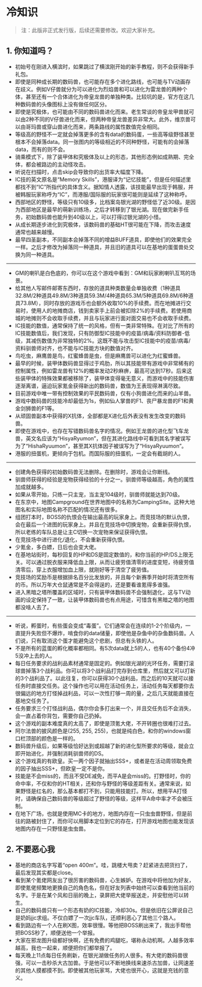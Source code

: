 # 冷知识

> 注：此版非正式发行版，后续还需要修改。欢迎大家补充。

## 1. 你知道吗？

 - 初始号在刚进入横滨时，如果跳过了横滨刚开始的新手教程，则不会获得新手礼包。
 - 即使是同种成长期的数码兽，也可能存在多个进化路线，也可能与TV动画存在歧义。例如V仔兽就分为可以进化为烈焰兽和可以进化为雷龙兽的两种个体，甚至还有一个合体进化为帝皇龙兽的单独种类。比较坑的是，官方在这几种数码兽的头像图标上没有做任何区分。
 - 即使是究极体，也可能由不同的数码兽进化而来。老生常谈的帝皇龙甲兽就可以由2种不同的V仔兽进化而来，但两种帝皇龙兽差异非常大。此外，维京兽可以由哥玛兽或穿山兽进化而来，两条路线的属性数值完全相同。
 - 等级高的野怪不一定就会掉落更多的含有data的数码蛋，一些高等级野怪甚至根本不会掉落data。同一张图内的等级相近的不同种野怪，可能有的会掉落data，而有的则不会。
 - 骑乘模式下，除了装甲体和究极体及以上的形态，其他形态例如成熟期、完全体，都会被路边的主动怪攻击。
 - 听说在扫描时，点击skip会导致你的出货率大幅度下降。
 - IC技的英文原名是“Memory Skills”，港服译为“记忆技能”，但是任何描述里都找不到“IC”所指代的具体含义。据知情人透露，该技能最早出现于韩服，并被韩服玩家称呼为“IC”，而港服/国际服的玩家很可能则是延续了这种称呼。
 - 西部地区的野怪，等级只有10级多，比档案岛银光湖的野怪低了近30级。是因为西部地区是最早的萌新训练场，之后才转移到了银光湖。现在做完新手任务，初始数码兽也能升到40级以上，可以打得过银光湖的小怪。
 - 从成长期逐步进化到究极体，该数码兽的基础HT很可能在下降，而攻击速度通常也越来越慢。
 - 最早四圣副本，不同副本会掉落不同的增益BUFF道具，即使他们的效果完全一样。之后才修改为掉落同一种道具，并且旧的道具可以在基地的蛋蛋兽处交换为同一种道具。

***

 - GM的喇叭是白色底的，你可以在这个游戏中看到：GM和玩家刷喇叭互骂的场景。
 - 给其他人写邮件邮寄东西时，存放的道具种类数量会单独收费（1种道具32.8M/2种道具49.8M/3种道具59.3M/4种道具65.3M/5种道具69.8M/6种道具73.8M），同时存放的游戏币也会额外收取10%的手续费。而在地摊进行交易时，使用人的地摊商店，钱到卖家手上前会被扣除2%的手续费。若使用商城的地摊则不会收取手续费，并且与玩家进行面对面交易也不会收取手续费。
 - IC技能的数值，通常保持了统一的风格，但有一类非常特殊。在对比了所有的IC技能数值后，我们发现，只有防御型IC技能中的疫苗/病毒/资料防御者-低级，其减伤数值为非常独特的2%。这既不能与攻击型IC技能中的疫苗/病毒/资料驯兽师对齐，也不能与IC技能方块的数值对齐。
 - 鸟吃虫，麻鹰兽是鸟，红蜜蜂兽是虫，但是麻鹰兽可以进化为红蜜蜂兽。
 - 最早的时候，装甲体数码兽显得过于鸡肋，所以其技能带有游戏中非常稀有的控制属性，例如雷龙兽有12%的概率发动2秒麻痹，最高可达到17秒。后来这些装甲体的特殊效果都被移除了，装甲体变得毫无意义，而游戏中的技能伤害逐渐离谱，逼迫玩家氪金获得新出的数码兽，数值为王表现得淋漓尽致。
 - 目前游戏中唯一带有控制效果的平民数码兽，仅有小狗兽进化而来的山羊兽。
 - 游戏中数码兽的技能冷却最低为1s，例如仙人掌兽的F1、丧尸暴龙兽的F1和黄金剑狮兽的F1等。
 - 从顽固兽副本中获得的X抗体，全部都是X进化后外表没有发生改变的数码兽。
 - 即使在游戏中，也存在写错数码兽名字的情况。例如王龙兽的进化型飞车龙兽，英文名应该为“HisyaRyumon”，但在其进化路线中可看到其名字被误写为了“HishaRyuumon”，甚至其X抗体因子被误写为了“HisyaRyuumon”。
 - 港服的扭蛋机，更倾向于包机。而国际服的扭蛋机，一定会有截胡的人。

***

 - 创建角色获得的初始数码兽无法删除。在删除时，游戏会让你断线。
 - 驯兽师获得的经验是宠物获得经验的十分之一。驯兽师等级越高，角色的属性加成就越多。
 - 如果从零开始，只练一只主宠，当主宠104级时，驯兽师就能达到70级。
 - 在东京中，地图Campground在世界地图中的名称为CampingSite。这种大地图名和实际地图名称不匹配的情况还有很多。
 - 组团打本时，BOSS的仇恨会在输出最高的玩家身上。而竞技场的默认仇恨，会在最后一个进图的玩家身上。并且在竞技场中切换宠物，会重新获得仇恨，所以老练的车队总是让主C切换一次宠物来保证获得仇恨。
 - 在竞技场中进行进化/退化，不会重新获得仇恨。
 - 少氪金，多白嫖，日后也会变大佬。
 - 在基地站街时，每秒回复的HP和DS是固定数值的，和你当前的HP/DS上限无关。可以通过脱衣服来降低血上限，从而让疲劳值清零的进度变短，待疲劳值清零后，穿上衣服增加血上限，就刚好等于清空了疲劳值。
 - 竞技场的奖励币是根据排名百分比发放的，并且每个新赛季开始时将清空所有的币。所以万年大仓鼠通常是不会得逞的，还是要看谁氪得多谁强。
 - 进入黑暗之塔所覆盖的区域时，只有装甲体数码兽不会强制退化，这与TV动画的设定保持了一致，让装甲体数码兽也有点用途，可惜含有黑暗之塔的地图都没啥人去了。

***

 - 听说，孵蛋时，有些蛋会变成“毒蛋”。它们通常会在连续的1-2个阶级内，一直提升失败但不爆炸，啃食你的data储量，即使他是杂鱼中的杂鱼数码兽。人们说，只有取消这个蛋才能避免这个悲剧，但总有头铁的人。
 - 不是所有的蓝蛋的孵化概率都相同。有5次data就上5的人，也有40个备份4冲5没冲上去的人。
 - 每日任务要求的战利品素材通常是固定的。例如银光湖的光环任务，需要打滚球兽掉落3个战利品。你可以将3个战利品打完存到仓库里，然后就又可以打新的3个战利品了。以此往复，你可以获得30个战利品，而之后的10天就可以接任务时直接交任务。这个操作也可以用在活动任务上，活动任务每天都要你去很偏远的地方打怪掉战利品，可以一次性打够一周的量，之后几天就能直接在基地交任务了。
 - 任务要求三个打怪战利品，偶尔你会多打出来一个，并且交任务后不会消失，会一直占着你背包，需要你自己扔掉。
 - 这个游戏的副本难度真的太高了，即使是顶氪大佬，不开转圈也很难打过去。
 - 阿尔法兽的披风颜色是(255, 255, 255)，也就是纯白色，和你的windows窗口栏顶部的颜色是一样的。
 - 数码兽升级后，如果等级恰好达到或超越了新的进化型所要求的等级，就会立即开始进化，并强制消耗驯兽师的DS。
 - 这个游戏真的有欧皇。买一两个因子就抽出SSS+，或者是在活动周领取免费的因子抽出SSS+，但欧皇一定不是你。
 - 技能是不会miss的，而且不受DE减免，而平A是会miss的。打野怪时，你的命中率，不仅和你的HT相关，还和你与野怪的等级差距有关。通常来说，如果野怪是红名的，那么基本都打不到，只能用技能打。所以，想用平A打怪时，请确保自己数码兽的等级超过了野怪的等级，这样平A命中率才不会被压制。
 - 在地下广场，也就是使用MC卡的地方，地图内存在一只虫虫兽野怪，但是前往的路被封住了，而你可以用脚本定位到它的存在，打开游戏地图也能发现该地图内存在一只野怪是虫虫兽。

## 2. 不要恶心我

 - 基地的商店名字写着“open 400m”。哇，跳楼大甩卖？赶紧进去把货扫了，最后发现其实都是close。
 - 看到某个氪佬网友出了很厉害的数码兽，心生嫉妒。在游戏中将他加为好友，即使氪佬频繁地更换自己的角色名，但在好友列表中始终可以查看到他当前的名字。于是在某个风和日丽的晚上，录屏把大佬举报送走，并安慰他可以转生。
 - 自己的数码兽只有一个形态有奶的IC技能，冷却30s。但是依旧在公屏说自己是奶妈jjc求组。不仅白嫖了一次jjc车队，还顺利恶心了其他三个路人。
 - 看到路边有一个人在刷X图，效率很慢。等他把BOSS刷出来了，我出手帮他把BOSS秒了，顺便送他一个举报。
 - 大家在邪龙图升级都好快啊，还有免费的鸡腿吃，堪称永动机啊。人越多效率越高，我也一起来，顺便把你们都举报了。
 - 每天晚上11点每日任务刷新，在银光湖做任务的人很多。有大佬的数码兽很强，可以一击秒杀大古加兽。于是他可以不断地换线来速杀古加兽，让网速差的其他人摸都摸不到。即使被其他玩家骂，大佬也很开心，这就是充钱的意义。



